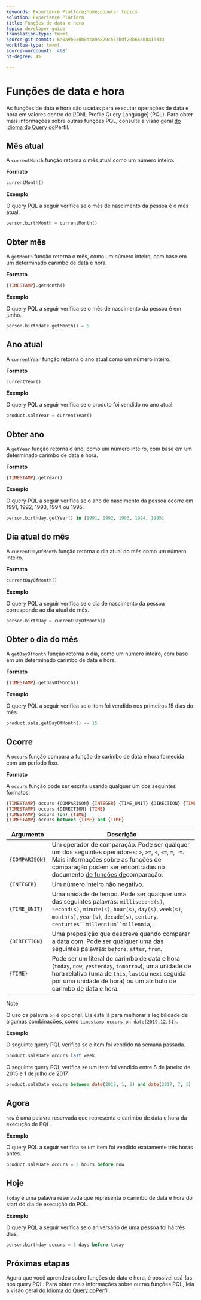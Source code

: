 ```yaml
---
keywords: Experience Platform;home;popular topics
solution: Experience Platform
title: Funções de data e hora
topic: developer guide
translation-type: tm+mt
source-git-commit: 6a0a9b020b0dc89a829c557bdf29b66508a10333
workflow-type: tm+mt
source-wordcount: '468'
ht-degree: 4%

---
```



# Funções de data e hora

As funções de data e hora são usadas para executar operações de data e hora em valores dentro do [!DNL Profile Query Language] (PQL). Para obter mais informações sobre outras funções PQL, consulte a visão geral [do idioma do Query do](./overview.md)Perfil.

## Mês atual

A `currentMonth` função retorna o mês atual como um número inteiro.

**Formato**

```sql
currentMonth()
```

**Exemplo**

O query PQL a seguir verifica se o mês de nascimento da pessoa é o mês atual.

```sql
person.birthMonth = currentMonth()
```

## Obter mês

A `getMonth` função retorna o mês, como um número inteiro, com base em um determinado carimbo de data e hora.

**Formato**

```sql
{TIMESTAMP}.getMonth()
```

**Exemplo**

O query PQL a seguir verifica se o mês de nascimento da pessoa é em junho.

```sql
person.birthdate.getMonth() = 6
```

## Ano atual

A `currentYear` função retorna o ano atual como um número inteiro.

**Formato**

```sql
currentYear()
```

**Exemplo**

O query PQL a seguir verifica se o produto foi vendido no ano atual.

```sql
product.saleYear = currentYear()
```

## Obter ano

A `getYear` função retorna o ano, como um número inteiro, com base em um determinado carimbo de data e hora.

**Formato**

```sql
{TIMESTAMP}.getYear()
```

**Exemplo**

O query PQL a seguir verifica se o ano de nascimento da pessoa ocorre em 1991, 1992, 1993, 1994 ou 1995.

```sql
person.birthday.getYear() in [1991, 1992, 1993, 1994, 1995]
```

## Dia atual do mês

A `currentDayOfMonth` função retorna o dia atual do mês como um número inteiro.

**Formato**

```sql
currentDayOfMonth()
```

**Exemplo**

O query PQL a seguir verifica se o dia de nascimento da pessoa corresponde ao dia atual do mês.

```sql
person.birthDay = currentDayOfMonth()
```

## Obter o dia do mês

A `getDayOfMonth` função retorna o dia, como um número inteiro, com base em um determinado carimbo de data e hora.

**Formato**

```sql
{TIMESTAMP}.getDayOfMonth()
```

**Exemplo**

O query PQL a seguir verifica se o item foi vendido nos primeiros 15 dias do mês.

```sql
product.sale.getDayOfMonth() <= 15
```

## Ocorre

A `occurs` função compara a função de carimbo de data e hora fornecida com um período fixo.

**Formato**

A `occurs` função pode ser escrita usando qualquer um dos seguintes formatos:

```sql
{TIMESTAMP} occurs {COMPARISON} {INTEGER} {TIME_UNIT} {DIRECTION} {TIME}
{TIMESTAMP} occurs {DIRECTION} {TIME}
{TIMESTAMP} occurs (on) {TIME}
{TIMESTAMP} occurs between {TIME} and {TIME}
```

| Argumento | Descrição |
| --------- | ----------- |
| `{COMPARISON}` | Um operador de comparação. Pode ser qualquer um dos seguintes operadores: `>`, `>=`, `<`, `<=`, `=`, `!=`. Mais informações sobre as funções de comparação podem ser encontradas no documento [de funções de](./comparison-functions.md)comparação. |
| `{INTEGER}` | Um número inteiro não negativo. |
| `{TIME_UNIT}` | Uma unidade de tempo. Pode ser qualquer uma das seguintes palavras: `millisecond(s)`, `second(s)`, `minute(s)`, `hour(s)`, `day(s)`, `week(s)`, `month(s)`, `year(s)`, `decade(s)`, `century`, `centuries``millennium``millennia`, . |
| `{DIRECTION}` | Uma preposição que descreve quando comparar a data com. Pode ser qualquer uma das seguintes palavras: `before`, `after`, `from`. |
| `{TIME}` | Pode ser um literal de carimbo de data e hora (`today`, `now`, `yesterday`, `tomorrow`), uma unidade de hora relativa (uma de `this`, `last`ou `next` seguida por uma unidade de hora) ou um atributo de carimbo de data e hora. |

>[!NOTE]
>
>O uso da palavra `on` é opcional. Ela está lá para melhorar a legibilidade de algumas combinações, como `timestamp occurs on date(2019,12,31)`.

**Exemplo**

O seguinte query PQL verifica se o item foi vendido na semana passada.

```sql
product.saleDate occurs last week
```

O seguinte query PQL verifica se um item foi vendido entre 8 de janeiro de 2015 e 1 de julho de 2017.

```sql
product.saleDate occurs between date(2015, 1, 8) and date(2017, 7, 1)
```

## Agora

`now` é uma palavra reservada que representa o carimbo de data e hora da execução de PQL.

**Exemplo**

O query PQL a seguir verifica se um item foi vendido exatamente três horas antes.

```sql
product.saleDate occurs = 3 hours before now
```

## Hoje

`today` é uma palavra reservada que representa o carimbo de data e hora do start do dia de execução do PQL.

**Exemplo**

O query PQL a seguir verifica se o aniversário de uma pessoa foi há três dias.

```sql
person.birthday occurs = 3 days before today
```

## Próximas etapas

Agora que você aprendeu sobre funções de data e hora, é possível usá-las nos query PQL. Para obter mais informações sobre outras funções PQL, leia a visão geral [do Idioma do Query do](./overview.md)Perfil.
